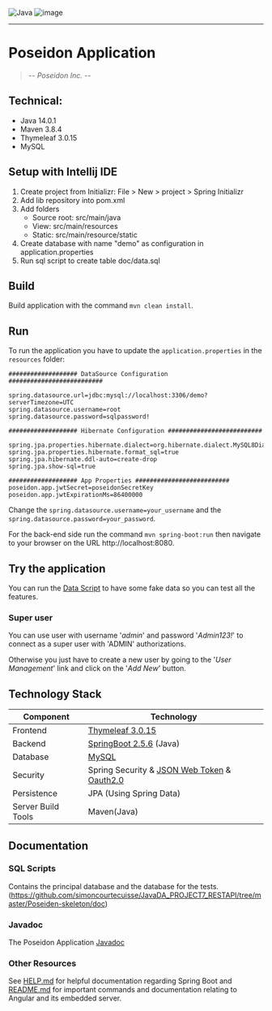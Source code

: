 ![Java](https://img.shields.io/badge/made%20with-JAVA-%23C9284D?style=for-the-badge&logo=java&logoColor=#EC1C24)
![image](https://camo.githubusercontent.com/49fbb99f92674cc6825349b154b65aaf4064aec465d61e8e1f9fb99da3d922a1/68747470733a2f2f696d672e736869656c64732e696f2f62616467652f68746d6c352d2532334533344632362e7376673f7374796c653d666f722d7468652d6261646765266c6f676f3d68746d6c35266c6f676f436f6c6f723d7768697465)


____________________

# Poseidon Application
> -- _Poseidon Inc._ --

## Technical:

- Java 14.0.1
- Maven 3.8.4
- Thymeleaf 3.0.15
- MySQL

## Setup with Intellij IDE
1. Create project from Initializr: File > New > project > Spring Initializr
2. Add lib repository into pom.xml
3. Add folders
    - Source root: src/main/java
    - View: src/main/resources
    - Static: src/main/resource/static
4. Create database with name "demo" as configuration in application.properties
5. Run sql script to create table doc/data.sql

## Build
Build application with the command `mvn clean install`.

## Run
To run the application you have to update the `application.properties` in the `resources` folder:
```properties
################### DataSource Configuration ##########################

spring.datasource.url=jdbc:mysql://localhost:3306/demo?serverTimezone=UTC
spring.datasource.username=root
spring.datasource.password=sqlpassword!

################### Hibernate Configuration ##########################

spring.jpa.properties.hibernate.dialect=org.hibernate.dialect.MySQL8Dialect
spring.jpa.properties.hibernate.format_sql=true
spring.jpa.hibernate.ddl-auto=create-drop
spring.jpa.show-sql=true

################### App Properties ##########################
poseidon.app.jwtSecret=poseidonSecretKey
poseidon.app.jwtExpirationMs=86400000
```
Change the `spring.datasource.username=your_username` and the `spring.datasource.password=your_password`.

For the back-end side run the command `mvn spring-boot:run` then navigate to your browser on the URL http://localhost:8080.

## Try the application

You can run the [Data Script](Poseiden-skeleton/doc/dataTest.sql) to have some fake data so you can test all the features.

### Super user
You can use user with username '_admin_' and password
'_Admin123!_' to connect as a super user with 'ADMIN' authorizations.

Otherwise you just have to create a new user by going to the '_User Management_' link and click on the '_Add New_' button.

## Technology Stack
Component         | Technology
---               | ---
Frontend          | [Thymeleaf 3.0.15](https://www.thymeleaf.org/)
Backend           | [SpringBoot 2.5.6](https://projects.spring.io/spring-boot) (Java)
Database          | [MySQL](https://www.mysql.com/)
Security          | Spring Security & [JSON Web Token](https://jwt.io/) & [Oauth2.0](https://oauth.net/2/)
Persistence       | JPA (Using Spring Data)
Server Build Tools| Maven(Java)

## Documentation

### SQL Scripts
Contains the principal database and the database for the tests.
(https://github.com/simoncourtecuisse/JavaDA_PROJECT7_RESTAPI/tree/master/Poseiden-skeleton/doc)

### Javadoc
The Poseidon Application [Javadoc](Poseiden-skeleton/doc/Javadoc/index.html)

### Other Resources
See [HELP.md](https://github.com/simoncourtecuisse/PayMyBuddy/blob/main/PayMyBuddy/HELP.md) for helpful documentation regarding Spring Boot and [README.md](/README.md) for important commands and documentation relating to Angular and its embedded server.
